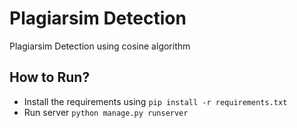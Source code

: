 # Plagiarsim Detection

Plagiarsim Detection using cosine algorithm


## How to Run?

- Install the requirements using `pip install -r requirements.txt`
- Run server `python manage.py runserver`


